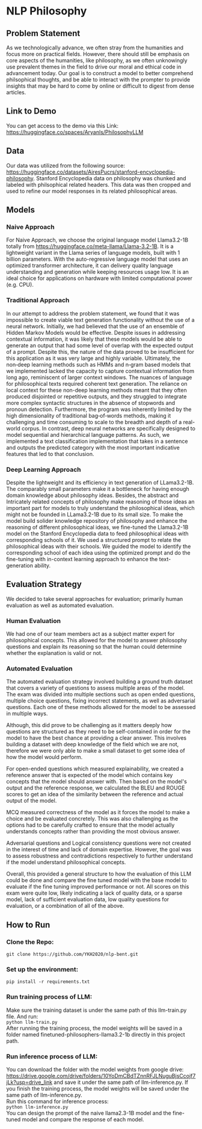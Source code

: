 # NLP Philosophy

## Problem Statement
As we technologically advance, we often stray from the humanities and focus more on practical fields. However, there should still be emphasis on core aspects of the humanities, like philosophy, as we often unknowingly use prevalent themes in the field to drive our moral and ethical code in advancement today. Our goal is to construct a model to better comprehend philsophical thoughts, and be able to interact with the prompter to provide insights that may be hard to come by online or difficult to digest from dense articles.

## Link to Demo
You can get access to the demo via this Link: https://huggingface.co/spaces/Aryanls/PhilosophyLLM
## Data
Our data was utilized from the following source: https://huggingface.co/datasets/AiresPucrs/stanford-encyclopedia-philosophy. Stanford Encyclopedia data on philosophy was chunked and labeled with philsophical related headers. This data was then cropped and used to refine our model responses in its related philosophical areas.

## Models

### Naive Approach
For Naive Approach, we choose the original language model Llama3.2-1B totally from https://huggingface.co/meta-llama/Llama-3.2-1B. It is a lightweight variant in the Llama series of language models, built with 1 billion parameters. With the auto-regressive language model that uses an optimized transformer architecture, it can delivery quality language understanding and generation while keeping resources usage low. It is an ideal choice for applications on hardware with limited computational power (e.g. CPU). 

### Traditional Approach
In our attempt to address the problem statement, we found that it was impossible to create viable text generation functionality without the use of a neural network. Initially, we had believed that the use of an ensemble of Hidden Markov Models would be effective. Despite issues in addressing contextual information, it was likely that these models would be able to generate an output that had some level of overlap with the expected output of a prompt. Despite this, the nature of the data proved to be insufficient for this application as it was very large and highly variable. Ultimately, the non‑deep learning methods such as HMMs and n‑gram based models that we implemented lacked the capacity to capture contextual information from long ago, reminiscent of larger context windows. The nuances of language for philosophical texts required coherent text generation. The reliance on local context for these non-deep learning methods meant that they often produced disjointed or repetitive outputs, and they struggled to integrate more complex syntactic structures in the absence of stopwords and pronoun detection. Furthermore, the program was inherently limited by the high dimensionality of traditional bag‑of‑words methods, making it challenging and time consuming to scale to the breadth and depth of a real-world corpus. In contrast, deep neural networks are specifically designed to model sequential and hierarchical language patterns. As such, we implemented a text classification implementation that takes in a sentence and outputs the predicted category with the most important indicative features that led to that conclusion.

### Deep Learning Approach
Despite the lightweight and its efficiency in text generation of LLama3.2-1B. The comparably small parameters make it a bottleneck for having enough domain knowledge about philosophy ideas. Besides, the abstract and Intricately related
concepts of philosophy make reasoning of those ideas an important part for models to truly understand the philosophical ideas, which might not be founded in LLama3.2-1B due to its small size. To make the model build solider knowledge repository of philosophy and enhance the reasoning of different philosophical ideas, we fine-tuned the Llama3.2-1B model on the Stanford Encyclopedia data to feed philosophical ideas with corresponding schools of it. We used a structured prompt to relate the philosophical ideas with their schools. We guided the model to identify the corresponding school of each idea using the optimized prompt and do the fine-tuning with in-context learning approach to enhance the text-generation ability. 

## Evaluation Strategy
We decided to take several approaches for evaluation; primarily human evaluation as well as automated evaluation.

### Human Evaluation
We had one of our team members act as a subject matter expert for philosophical concepts. This allowed for the model to answer philosophy questions and explain its reasoning so that the human could determine whether the explanation is valid or not.

### Automated Evaluation
The automated evaluation strategy involved building a ground truth dataset that covers a variety of questions to assess multiple areas of the model. The exam was divided into multiple sections such as open ended questions, multiple choice questions, fixing incorrect statements, as well as adversarial questions. Each one of these methods allowed for the model to be assessed in multiple ways.

Although, this did prove to be challenging as it matters deeply how questions are structured as they need to be self-contained in order for the model to have the best chance at providing a clear answer. This involves building a dataset with deep knowledge of the field which we are not, therefore we were only able to make a small dataset to get some idea of how the model would perform.

For open-ended questions which measured explainability, we created a reference answer that is expected of the model which contains key concepts that the model should answer with. Then based on the model's output and the reference response, we calculated the BLEU and ROUGE scores to get an idea of the similarity between the reference and actual output of the model.

MCQ measured correctness of the model as it forces the model to make a choice and be evaluated concretely. This was also challenging as the options had to be carefully crafted to ensure that the model actually understands concepts rather than providing the most obvious answer.

Adversarial questions and Logical consistency questions were not created in the interest of time and lack of domain expertise. However, the goal was to assess robustness and contradictions respectively to further understand if the model understand philosophical concepts.

Overall, this provided a general structure to how the evaluation of this LLM could be done and compare the fine tuned model with the base model to evaluate if the fine tuning improved performance or not. All scores on this exam were quite low, likely indicating a lack of quality data, or a sparse model, lack of sufficient evaluation data, low quality questions for evaluation, or a combination of all of the above.

## How to Run
### Clone the Repo:
```git clone https://github.com/YKH2020/nlp-bent.git```   
### Set up the environment:
```pip install -r requirements.txt```  
### Run training process of LLM:
Make sure the training dataset is under the same path of this llm-train.py file. And run:     
```python llm-train.py```  
After running the training process, the model weights will be saved in a folder named finetuned-philosophers-llama3.2-1b directly in this project path.  
### Run inference process of LLM:
You can download the folder with the model weights from google drive:
https://drive.google.com/drive/folders/10YoDmCBdTZnnRFJLNuguBjsCcojf7jLk?usp=drive_link
and save it under the same path of llm-inference.py.
If you finish the training process, the model weights will be saved under the same path of llm-inference.py.    
Run this command for inference process:  
```python llm-inference.py```    
You can design the prompt of the naive llama2.3-1B model and the fine-tuned model and compare the response of each model. 
